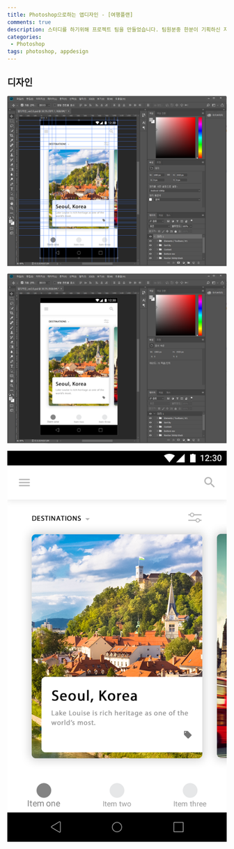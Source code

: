 ```yaml
---
title: Photoshop으로하는 앱디자인 - [여행플랜]
comments: true
description: 스터디를 하기위해 프로젝트 팀을 만들었습니다. 팀원분중 한분이 기획하신 자유여행 플랜을 세워주는 어플리케이션을 개발하기로 하였고, 시간이 남아서 비슷한 느낌으로 메인페이지를 한번 디자인 해봤습니다. (해당 디자인과 프로젝트로 진행할 앱은 전혀 다른 내용입니다.)
categories:
 - Photoshop
tags: photoshop, appdesign
---
```


## 디자인

![photoshop-02](https://raw.githubusercontent.com/wkddnjset/wkddnjset.github.io/master/_posts/images/2018-02-01/photoshop_02.png)

![photoshop-03](https://raw.githubusercontent.com/wkddnjset/wkddnjset.github.io/master/_posts/images/2018-02-01/photoshop_03.png)

![design-01](https://raw.githubusercontent.com/wkddnjset/wkddnjset.github.io/master/_posts/images/2018-02-01/design_01.png)